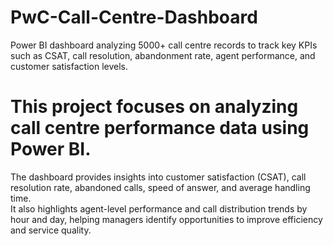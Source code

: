 # PwC-Call-Centre-Dashboard
Power BI dashboard analyzing 5000+ call centre records to track key KPIs such as CSAT, call resolution, abandonment rate, agent performance, and customer satisfaction levels.

# This project focuses on analyzing call centre performance data using Power BI.  
The dashboard provides insights into customer satisfaction (CSAT), call resolution rate, abandoned calls, speed of answer, and average handling time.  
It also highlights agent-level performance and call distribution trends by hour and day, helping managers identify opportunities to improve efficiency and service quality.

